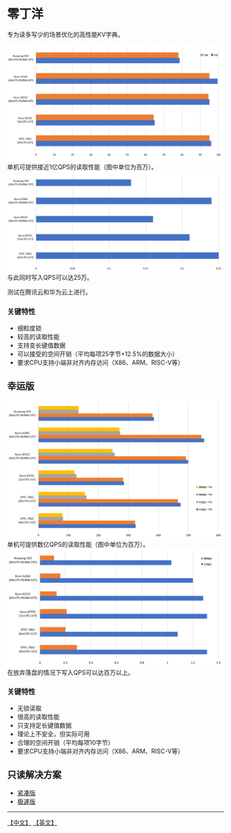 # 零丁洋
专为读多写少的场景优化的高性能KV字典。

![](images/estuary-read.png)
单机可提供接近1亿QPS的读取性能（图中单位为百万）。
![](images/estuary-write.png)
与此同时写入QPS可以达25万。

测试在腾讯云和华为云上进行。

### 关键特性
* 细粒度锁
* 较高的读取性能
* 支持变长键值数据
* 可以接受的空间开销（平均每项25字节+12.5%的数据大小）
* 要求CPU支持小端非对齐内存访问（X86、ARM、RISC-V等）


## 幸运版

![](images/lucky-read.png)
单机可提供数亿QPS的读取性能（图中单位为百万）。
![](images/lucky-write.png)
在放弃落盘的情况下写入QPS可以达百万以上。

### 关键特性
* 无锁读取
* 很高的读取性能
* 只支持定长键值数据
* 理论上不安全，但实际可用
* 合理的空间开销（平均每项10字节）
* 要求CPU支持小端非对齐内存访问（X86、ARM、RISC-V等）


## 只读解决方案
* [紧凑版](https://github.com/PeterRK/fastCHD)
* [极速版](https://github.com/PeterRK/SSHT)

---
[【中文】](README-CN.md) [【英文】](README.md)
